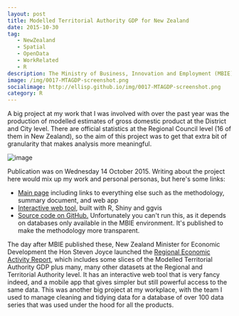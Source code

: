```yaml
---
layout: post
title: Modelled Territorial Authority GDP for New Zealand
date: 2015-10-30
tag: 
   - NewZealand
   - Spatial
   - OpenData
   - WorkRelated
   - R
description: The Ministry of Business, Innovation and Employment (MBIE) published Modelled Territorial Authority Gross Domestic Product estimates for New Zealand 2000 to 2012 in October 2015, and plan to update annually from now on.  The data, method and an interactive web app are on the MBIE website and the source code is available on GitHub.
image: /img/0017-MTAGDP-screenshot.png
socialimage: http://ellisp.github.io/img/0017-MTAGDP-screenshot.png
category: R
---
```

A big project at my work that I was involved with over the past year was the production of modelled estimates of gross domestic product at the District and City level.  There are official statistics at the Regional Council level (16 of them in New Zealand), so the aim of this project was to get that extra bit of granularity that makes analysis more meaningful.  

![image](/img/0017-MTAGDP-screenshot.png)

Publication was on Wednesday 14 October 2015.  Writing about the project here would mix up my work and personal personas, but here's some links:

* [Main page](http://www.mbie.govt.nz/info-services/sectors-industries/regions-cities/research/modelled-territorial-authority-gross-domestic-product) including links to everything else such as the methodology, summary document, and web app
* [Interactive web tool](http://www.mbie.govt.nz/info-services/sectors-industries/regions-cities/research/modelled-territorial-authority-gross-domestic-product/interactive-web-tool), built with R, Shiny and ggvis
* [Source code on GitHub.](https://github.com/nz-mbie/MTAGDP)  Unfortunately you can't run this, as it depends on databases only available in the MBIE environment.  It's published to make the methodology more transparent.

The day after MBIE published these, New Zealand Minister for Economic Development the Hon Steven Joyce launched the [Regional Economic Activity Report](http://www.mbie.govt.nz/info-services/business/business-growth-agenda/regions), which includes some slices of the Modelled Territorial Authority GDP plus many, many other datasets at the Regional and Territorial Authority level.  It has an interactive web tool that is very fancy indeed, and a mobile app that gives simpler but still powerful access to the same data.  This was another big project at my workplace, with the team I used to manage cleaning and tidying data for a database of over 100 data series that was used under the hood for all the products.